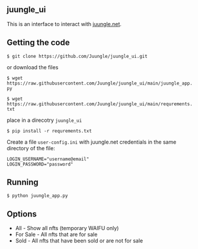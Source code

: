 ## juungle_ui
This is an interface to interact with [juungle.net](https://juungle.net).

## Getting the code

`$ git clone https://github.com/Juungle/juungle_ui.git`

or download the files

`$ wget https://raw.githubusercontent.com/Juungle/juungle_ui/main/juungle_app.py`

`$ wget https://raw.githubusercontent.com/Juungle/juungle_ui/main/requrements.txt`

place in a direcotry `juungle_ui`

`$ pip install -r requrements.txt`

Create a file `user-config.ini` with juungle.net credentials
in the same directory of the file:
```
LOGIN_USERNAME="username@email"
LOGIN_PASSWORD="password"
```

## Running
`$ python juungle_app.py`

## Options
* All - Show all nfts (temporary WAIFU only)
* For Sale - All nfts that are for sale
* Sold - All nfts that have been sold or are not for sale
